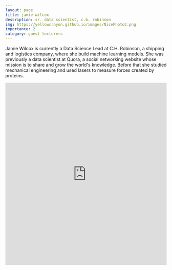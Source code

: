 ```yaml
---
layout: page
title: jamie wilcox
description: sr. data scientist, c.b. robinson
img: https://yellowcrayon.github.io/images/NicePhoto2.png
importance: 2
category: guest lecturers
---
```


Jamie Wilcox is currently a Data Science Lead at C.H. Robinson, a shipping and logistics company, where she build machine learning models. She was previously a data scientist at Quora, a social networking website whose mission is to share and grow the world's knowledge. Before that she studied mechanical engineering and used lasers to measure forces created by proteins.

<style>
.responsive-wrap iframe{ max-width: 100%;}
</style>
<div class="responsive-wrap">
<!-- this is the embed code provided by Google -->
<iframe src="https://docs.google.com/presentation/d/e/2PACX-1vR5TamCv1m1NAHH3kTjdss-uajy3R69hVQCUjOwc9ZWvLl3OrqOb_4VAzTwaXUfErkvntVIAvjGPaEJ/embed?start=false&loop=false&delayms=3000" frameborder="0" width="960" height="569" allowfullscreen="true" mozallowfullscreen="true" webkitallowfullscreen="true"></iframe>
<!-- Google embed ends -->
</div>
